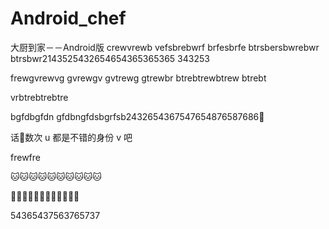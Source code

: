# Android_chef
大厨到家－－Android版
crewvrewb
vefsbrebwrf
brfesbrfe
btrsbersbwrebwr
btrsbwr2143525432654654365365365
343253

frewgvrewvg
gvrewgv
gvtrewg
gtrewbr
btrebtrewbtrew
btrebt


vrbtrebtrebtre

bgfdbgfdn gfdbngfdsbgrfsb2432654367547654876587686🐶

话🌹数次 u 都是不错的身份 v 吧

frewfre

🐱🐱🐱🐱🐱🐱🐱🐱🐱🐱

🐯🐯🐯🐯🐯🐯🐯🐯🐯🐯🐯🐯

54365437563765737